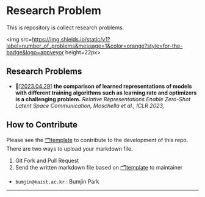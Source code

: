 # Research Problem

This is repository is collect research problems. 

<img src=https://img.shields.io/static/v1?label=number_of_problems&message=1&color=orange?style=for-the-badge&logo=appveyor height=22px>

## Research Problems 


* 🔅[[2023.04.29](papers/dl-2023-How-to-compare-the-representations-of-differently-trained-models.md)] **the comparison of learned representations of models with different training algorithms such as learning rate and optimizers is a challenging problem.** *Relative Representations Enable Zero-Shot Latent Space Communication, Moschella et al., ICLR 2023,* 


## How to Contribute 

Please see the [🗂template](papers/template.md) to contribute to the development of this repo. 
There are two ways to upload your markdown file. 
1. Git Fork and Pull Request 
2. Send the written markdown file based on  [🗂template](papers/template.md) to maintainer 
 
* `bumjin@kaist.ac.kr` : Bumjin Park  

---
